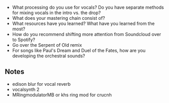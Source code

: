  - What processing do you use for vocals? Do you have separate methods for mixing vocals in the intro vs. the drop?
 - What does your mastering chain consist of?
 - What resources have you learned? What have you learned from the most?
 - How do you recommend shifting more attention from Soundcloud over to Spotify?
 - Go over the Serpent of Old remix
 - For songs like Paul's Dream and Duel of the Fates, how are you developing the orchestral sounds? 

## Notes
- edison blur for vocal reverb
- vocalsynth 2
- MRingmodulatorMB or khs ring mod for crucnh